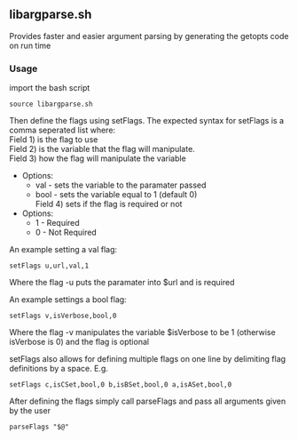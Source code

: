 ## libargparse.sh
Provides faster and easier argument parsing by generating the getopts code on run time    

### Usage
import the bash script   
```shell
source libargparse.sh
```

Then define the flags using setFlags. The expected syntax for setFlags is a comma seperated list where:    
Field 1) is the flag to use     
Field 2) is the variable that the flag will manipulate.     
Field 3) how the flag will manipulate the variable    
  * Options:     
      * val - sets the variable to the paramater passed    
      * bool - sets the variable equal to 1 (default 0)        
Field 4) sets if the flag is required or not   
   * Options:   
      * 1 - Required    
      * 0 - Not Required    

An example setting a val flag:    
```shell
setFlags u,url,val,1
```

Where the flag -u puts the paramater into $url and is required     

An example settings a bool flag:    
```shell
setFlags v,isVerbose,bool,0
```

Where the flag -v manipulates the variable $isVerbose to be 1 (otherwise isVerbose is 0) and the flag is optional     

setFlags also allows for defining multiple flags on one line by delimiting flag definitions by a space. E.g.    
```shell
setFlags c,isCSet,bool,0 b,isBSet,bool,0 a,isASet,bool,0
```   

After defining the flags simply call parseFlags and pass all arguments given by the user     
```shell
parseFlags "$@"
```




